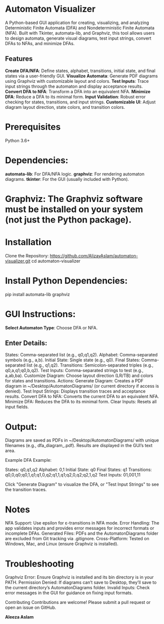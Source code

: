 

# Automaton Visualizer
   A Python-based GUI application for creating, visualizing, and analyzing Deterministic Finite Automata (DFA) and Nondeterministic Finite Automata (NFA). Built with Tkinter, automata-lib, and Graphviz, this tool allows users to design automata, generate visual diagrams, test input strings, convert DFAs to NFAs, and minimize DFAs.
   
## Features

**Create DFA/NFA**: Define states, alphabet, transitions, initial state, and final states via a user-friendly GUI.
**Visualize Automata**: Generate PDF diagrams using Graphviz with customizable layout and colors.
**Test Inputs**: Trace input strings through the automaton and display acceptance results.
**Convert DFA to NFA**: Transform a DFA into an equivalent NFA.
**Minimize DFA**: Reduce a DFA to its minimal form.
**Input Validation**: Robust error checking for states, transitions, and input strings.
**Customizable UI**: Adjust diagram layout direction, state colors, and transition colors.


# Prerequisites

Python 3.6+
# Dependencies:
**automata-lib**: For DFA/NFA logic.
**graphviz**: For rendering automaton diagrams.
**tkinter**: For the GUI (usually included with Python).


# Graphviz: The Graphviz software must be installed on your system (not just the Python package).

# Installation
Clone the Repository:
https://github.com/AlizayAslam/automaton-visualizer.git
cd automaton-visualizer


# Install Python Dependencies:
pip install automata-lib graphviz

# GUI Instructions:

**Select Automaton Type**: Choose DFA or NFA.
## Enter Details:
States: Comma-separated list (e.g., q0,q1,q2).
Alphabet: Comma-separated symbols (e.g., a,b).
Initial State: Single state (e.g., q0).
Final States: Comma-separated list (e.g., q1,q2).
Transitions: Semicolon-separated triples (e.g., q0,a,q1;q0,b,q2).
Test Inputs: Comma-separated strings to test (e.g., a,ab,ba).
Customize Diagram: Choose layout direction (LR/TB) and colors for states and transitions.
Actions:
Generate Diagram: Creates a PDF diagram in ~/Desktop/AutomatonDiagrams/ (or current directory if access is denied).
Test Input Strings: Displays transition traces and acceptance results.
Convert DFA to NFA: Converts the current DFA to an equivalent NFA.
Minimize DFA: Reduces the DFA to its minimal form.
Clear Inputs: Resets all input fields.




# Output:

Diagrams are saved as PDFs in ~/Desktop/AutomatonDiagrams/ with unique filenames (e.g., dfa_diagram_<uuid>.pdf).
Results are displayed in the GUI’s text area.



Example
   DFA Example:

States: q0,q1,q2
Alphabet: 0,1
Initial State: q0
Final States: q1
Transitions: q0,0,q0;q0,1,q1;q1,0,q2;q1,1,q1;q2,0,q2;q2,1,q2
Test Inputs: 01,001,11

   Click "Generate Diagram" to visualize the DFA, or "Test Input Strings" to see the transition traces.

# Notes

NFA Support: Use epsilon for ε-transitions in NFA mode.
Error Handling: The app validates inputs and provides error messages for incorrect formats or incomplete DFAs.
Generated Files: PDFs and the AutomatonDiagrams folder are excluded from Git tracking via .gitignore.
Cross-Platform: Tested on Windows, Mac, and Linux (ensure Graphviz is installed).

# Troubleshooting

Graphviz Error: Ensure Graphviz is installed and its bin directory is in your PATH.
Permission Denied: If diagrams can’t save to Desktop, they’ll save to the current directory’s AutomatonDiagrams folder.
Invalid Inputs: Check error messages in the GUI for guidance on fixing input formats.

Contributing
   Contributions are welcome! Please submit a pull request or open an issue on GitHub.

**Aleeza Aslam**
